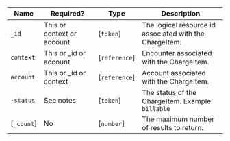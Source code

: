  Name|Required?|Type|Description
-----------------------|----------------------------|---------------|-------------------------------------------------------
 `_id`|This or context or account|[`token`]|The logical resource id associated with the ChargeItem.
 `context`|This or _id or account|[`reference`]|Encounter associated with the ChargeItem.
 `account`|This or _id or context|[`reference`]|Account associated with the ChargeItem.
 `-status`|See notes|[`token`]|The status of the ChargeItem. Example: `billable`
 [`_count`]|No|[`number`]|The maximum number of results to return.
